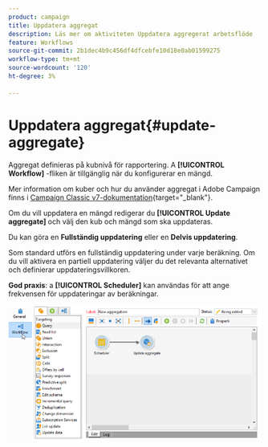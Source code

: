 ```yaml
---
product: campaign
title: Uppdatera aggregat
description: Läs mer om aktiviteten Uppdatera aggregerat arbetsflöde
feature: Workflows
source-git-commit: 2b1dec4b9c456df4dfcebfe10d18e0ab01599275
workflow-type: tm+mt
source-wordcount: '120'
ht-degree: 3%

---
```


# Uppdatera aggregat{#update-aggregate}

Aggregat definieras på kubnivå för rapportering. A **[!UICONTROL Workflow]** -fliken är tillgänglig när du konfigurerar en mängd.

Mer information om kuber och hur du använder aggregat i Adobe Campaign finns i [Campaign Classic v7-dokumentation](https://experienceleague.adobe.com/docs/campaign-classic/using/reporting/designing-reports-with-cubes/about-cubes.html){target=&quot;_blank&quot;}.


Om du vill uppdatera en mängd redigerar du **[!UICONTROL Update aggregate]** och välj den kub och mängd som ska uppdateras.

Du kan göra en **Fullständig uppdatering** eller en **Delvis uppdatering**.

Som standard utförs en fullständig uppdatering under varje beräkning. Om du vill aktivera en partiell uppdatering väljer du det relevanta alternativet och definierar uppdateringsvillkoren.

**God praxis**: a **[!UICONTROL Scheduler]** kan användas för att ange frekvensen för uppdateringar av beräkningar.

![](assets/scheduler-and-cube-aggregate.png)
